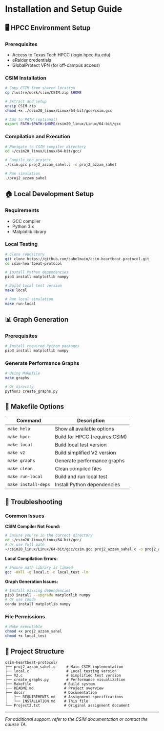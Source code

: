 # Installation and Setup Guide

## 🖥️ HPCC Environment Setup

### Prerequisites
- Access to Texas Tech HPCC (login.hpcc.ttu.edu)
- eRaider credentials
- GlobalProtect VPN (for off-campus access)

### CSIM Installation
```bash
# Copy CSIM from shared location
cp /lustre/work/slim/CSIM.zip $HOME

# Extract and setup
unzip CSIM.zip
chmod +x ./csim20_linux/Linux/64-bit/gcc/csim.gcc

# Add to PATH (optional)
export PATH=$PATH:$HOME/csim20_linux/Linux/64-bit/gcc
```

### Compilation and Execution
```bash
# Navigate to CSIM compiler directory
cd ~/csim20_linux/Linux/64-bit/gcc/

# Compile the project
./csim.gcc proj2_azzam_sahel.c -o proj2_azzam_sahel

# Run simulation
./proj2_azzam_sahel
```

## 🏠 Local Development Setup

### Requirements
- GCC compiler
- Python 3.x
- Matplotlib library

### Local Testing
```bash
# Clone repository
git clone https://github.com/sahelmain/csim-heartbeat-protocol.git
cd csim-heartbeat-protocol

# Install Python dependencies
pip3 install matplotlib numpy

# Build local test version
make local

# Run local simulation
make run-local
```

## 📊 Graph Generation

### Prerequisites
```bash
# Install required Python packages
pip3 install matplotlib numpy
```

### Generate Performance Graphs
```bash
# Using Makefile
make graphs

# Or directly
python3 create_graphs.py
```

## 🔧 Makefile Options

| Command | Description |
|---------|-------------|
| `make help` | Show all available options |
| `make hpcc` | Build for HPCC (requires CSIM) |
| `make local` | Build local test version |
| `make v2` | Build simplified V2 version |
| `make graphs` | Generate performance graphs |
| `make clean` | Clean compiled files |
| `make run-local` | Build and run local test |
| `make install-deps` | Install Python dependencies |

## 🐛 Troubleshooting

### Common Issues

**CSIM Compiler Not Found:**
```bash
# Ensure you're in the correct directory
cd ~/csim20_linux/Linux/64-bit/gcc/
# Or use full path
~/csim20_linux/Linux/64-bit/gcc/csim.gcc proj2_azzam_sahel.c -o proj2_azzam_sahel
```

**Local Compilation Errors:**
```bash
# Ensure math library is linked
gcc -Wall -g local.c -o local_test -lm
```

**Graph Generation Issues:**
```bash
# Install missing dependencies
pip3 install --upgrade matplotlib numpy
# Or use conda
conda install matplotlib numpy
```

### File Permissions
```bash
# Make executable
chmod +x proj2_azzam_sahel
chmod +x local_test
```

## 📁 Project Structure
```
csim-heartbeat-protocol/
├── proj2_azzam_sahel.c     # Main CSIM implementation
├── local.c                 # Local testing version
├── V2.c                    # Simplified test version
├── create_graphs.py        # Performance visualization
├── Makefile               # Build system
├── README.md              # Project overview
├── docs/                  # Documentation
│   ├── REQUIREMENTS.md    # Assignment specifications
│   └── INSTALLATION.md    # This file
└── Project2.txt           # Original assignment document
```

---
*For additional support, refer to the CSIM documentation or contact the course TA.* 